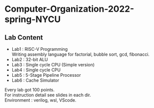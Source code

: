 # Computer-Organization-2022-spring-NYCU
## Lab Content
- Lab1 :  RISC-V Programming  
  Writing assembly language for factorial, bubble sort, gcd, fibonacci.
- Lab2 :  32-bit ALU  
- Lab3 : Single cycle CPU (Simple version)   
- Lab4 : Single cycle CPU 
- Lab5 : 5-Stage Pipeline Processor
- Lab6 : Cache Simulator

Every lab got 100 points.  
For instruction detail see slides in each dir.  
Environment : verilog, wsl, VScode.
